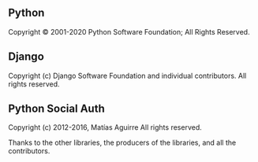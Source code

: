 ## Python
Copyright © 2001-2020 Python Software Foundation; All Rights Reserved.

## Django
Copyright (c) Django Software Foundation and individual contributors. All rights reserved.

## Python Social Auth
Copyright (c) 2012-2016, Matías Aguirre All rights reserved.

Thanks to the other libraries, the producers of the libraries, and all the contributors.
